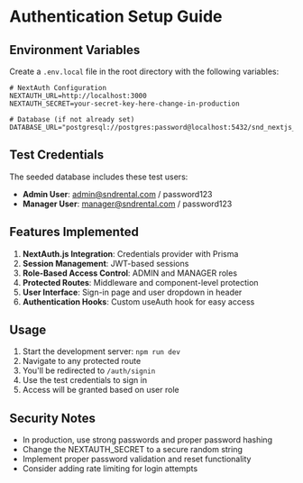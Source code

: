 # Authentication Setup Guide

## Environment Variables

Create a `.env.local` file in the root directory with the following variables:

```env
# NextAuth Configuration
NEXTAUTH_URL=http://localhost:3000
NEXTAUTH_SECRET=your-secret-key-here-change-in-production

# Database (if not already set)
DATABASE_URL="postgresql://postgres:password@localhost:5432/snd_nextjs_db"
```

## Test Credentials

The seeded database includes these test users:

- **Admin User**: admin@sndrental.com / password123
- **Manager User**: manager@sndrental.com / password123

## Features Implemented

1. **NextAuth.js Integration**: Credentials provider with Prisma
2. **Session Management**: JWT-based sessions
3. **Role-Based Access Control**: ADMIN and MANAGER roles
4. **Protected Routes**: Middleware and component-level protection
5. **User Interface**: Sign-in page and user dropdown in header
6. **Authentication Hooks**: Custom useAuth hook for easy access

## Usage

1. Start the development server: `npm run dev`
2. Navigate to any protected route
3. You'll be redirected to `/auth/signin`
4. Use the test credentials to sign in
5. Access will be granted based on user role

## Security Notes

- In production, use strong passwords and proper password hashing
- Change the NEXTAUTH_SECRET to a secure random string
- Implement proper password validation and reset functionality
- Consider adding rate limiting for login attempts 
